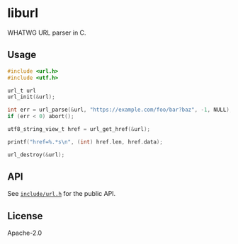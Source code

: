 # liburl

WHATWG URL parser in C.

## Usage

```c
#include <url.h>
#include <utf.h>

url_t url
url_init(&url);

int err = url_parse(&url, "https://example.com/foo/bar?baz", -1, NULL);
if (err < 0) abort();

utf8_string_view_t href = url_get_href(&url);

printf("href=%.*s\n", (int) href.len, href.data);

url_destroy(&url);
```

## API

See [`include/url.h`](include/url.h) for the public API.

## License

Apache-2.0
